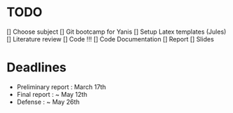 # TODO

[] Choose subject
[] Git bootcamp for Yanis
[] Setup Latex templates (Jules)
[] Literature review
[] Code !!!
[] Code Documentation
[] Report
[] Slides

# Deadlines

- Preliminary report : March 17th
- Final report : ~ May 12th
- Defense : ~ May 26th
